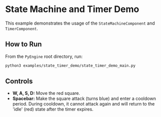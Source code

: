 # State Machine and Timer Demo

This example demonstrates the usage of the `StateMachineComponent` and `TimerComponent`.

## How to Run

From the `PyEngine` root directory, run:

```bash
python3 examples/state_timer_demo/state_timer_demo_main.py
```

## Controls

- **W, A, S, D:** Move the red square.
- **Spacebar:** Make the square attack (turns blue) and enter a cooldown period. During cooldown, it cannot attack again and will return to the 'idle' (red) state after the timer expires.


